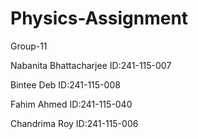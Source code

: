 # Physics-Assignment
Group-11

Nabanita Bhattacharjee     ID:241-115-007

Bintee Deb                 ID:241-115-008

Fahim Ahmed                ID:241-115-040

Chandrima Roy              ID:241-115-006

